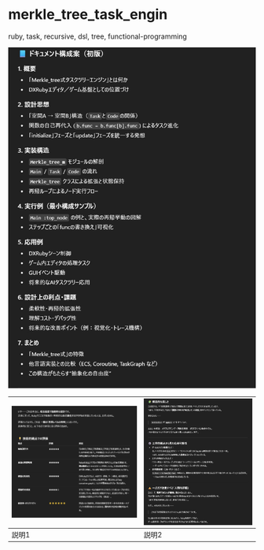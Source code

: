 # merkle_tree_task_engin
ruby, task, recursive, dsl, tree, functional-programming

![説明文](mm.jpg)

| ![画像1](m0.jpg) | ![画像2](m1.jpg) |
|------------------|------------------|
| 説明1 | 説明2 |
